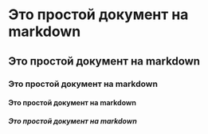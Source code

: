 # Это простой документ на markdown
## Это простой документ на markdown
### Это простой документ на markdown
#### Это простой документ на markdown
##### Это простой документ на markdown